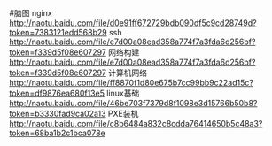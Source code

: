   #脑图
  nginx http://naotu.baidu.com/file/d0e91ff672729bdb090df5c9cd28749d?token=7383121edd568b29
  ssh http://naotu.baidu.com/file/e7d00a08ead358a774f7a3fda6d256bf?token=f339d5f08e607297
  网络构建 http://naotu.baidu.com/file/e7d00a08ead358a774f7a3fda6d256bf?token=f339d5f08e607297
  计算机网络 http://naotu.baidu.com/file/ff8870f1d80e675b7cc99bb9c22ad15c?token=df9876ea680f13e5
  linux基础 http://naotu.baidu.com/file/46be703f7379d8f1098e3d15766b50b8?token=b3330fad9ca02a13
  PXE装机 http://naotu.baidu.com/file/c8b6484a832c8cdda76414650b5c48a3?token=68ba1b2c1bca078e

